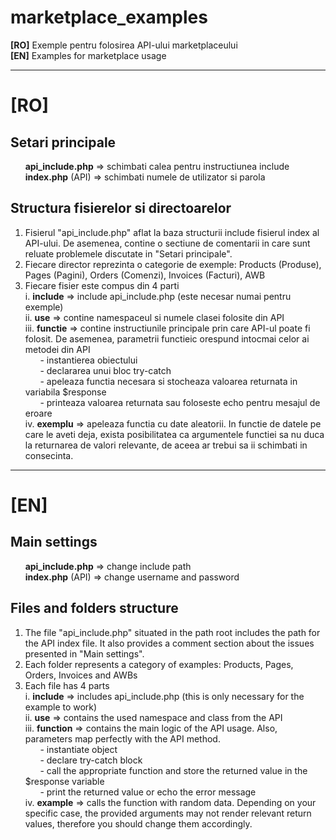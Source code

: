 # marketplace_examples
**[RO]** Exemple pentru folosirea API-ului marketplaceului  
**[EN]** Examples for marketplace usage
___
# [RO]

## Setari principale
&nbsp;&nbsp;&nbsp;&nbsp;&nbsp;&nbsp;**api_include.php** => schimbati calea pentru instructiunea include  
&nbsp;&nbsp;&nbsp;&nbsp;&nbsp;&nbsp;**index.php** (API) => schimbati numele de utilizator si parola  

## Structura fisierelor si directoarelor
1. Fisierul "api_include.php" aflat la baza structurii include fisierul index al API-ului. De asemenea, contine o sectiune de comentarii in care sunt reluate problemele discutate in "Setari principale".  
2. Fiecare director reprezinta o categorie de exemple: Products (Produse), Pages (Pagini), Orders (Comenzi), Invoices (Facturi), AWB  
3. Fiecare fisier este compus din 4 parti  
    i. **include** => include api_include.php (este necesar numai pentru exemple)  
    ii. **use** => contine namespaceul si numele clasei folosite din API  
    iii. **functie** => contine instructiunile principale prin care API-ul poate fi folosit. De asemenea, parametrii functieic orespund intocmai celor ai metodei din API  
&nbsp;&nbsp;&nbsp;&nbsp;&nbsp;&nbsp;- instantierea obiectului  
&nbsp;&nbsp;&nbsp;&nbsp;&nbsp;&nbsp;- declararea unui bloc try-catch  
&nbsp;&nbsp;&nbsp;&nbsp;&nbsp;&nbsp;- apeleaza functia necesara si stocheaza valoarea returnata in variabila $response  
&nbsp;&nbsp;&nbsp;&nbsp;&nbsp;&nbsp;- printeaza valoarea returnata sau foloseste echo pentru mesajul de eroare  
    iv. **exemplu** => apeleaza functia cu date aleatorii. In functie de datele pe care le aveti deja, exista posibilitatea ca argumentele functiei sa nu duca la returnarea de valori relevante, de aceea ar trebui sa ii schimbati in consecinta.  
___
# [EN]

## Main settings
&nbsp;&nbsp;&nbsp;&nbsp;&nbsp;&nbsp;**api_include.php** => change include path  
&nbsp;&nbsp;&nbsp;&nbsp;&nbsp;&nbsp;**index.php** (API) => change username and password  

## Files and folders structure
1. The file "api_include.php" situated in the path root includes the path for the API index file. It also provides a comment section about the issues presented in "Main settings".  
2. Each folder represents a category of examples: Products, Pages, Orders, Invoices and AWBs  
3. Each file has 4 parts  
    i. **include** => includes api_include.php (this is only necessary for the example to work)  
    ii. **use** => contains the used namespace and class from the API  
    iii. **function** => contains the main logic of the API usage. Also, parameters map perfectly with the API method.  
&nbsp;&nbsp;&nbsp;&nbsp;&nbsp;&nbsp;- instantiate object  
&nbsp;&nbsp;&nbsp;&nbsp;&nbsp;&nbsp;- declare try-catch block  
&nbsp;&nbsp;&nbsp;&nbsp;&nbsp;&nbsp;- call the appropriate function and store the returned value in the $response variable  
&nbsp;&nbsp;&nbsp;&nbsp;&nbsp;&nbsp;- print the returned value or echo the error message  
    iv. **example** => calls the function with random data. Depending on your specific case, the provided arguments may not render relevant return values, therefore you should change them accordingly.
